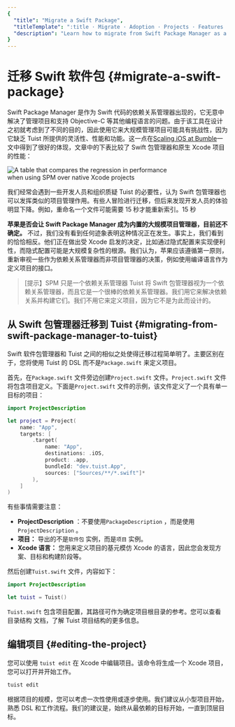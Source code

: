```yaml
---
{
  "title": "Migrate a Swift Package",
  "titleTemplate": ":title · Migrate · Adoption · Projects · Features · Guides · Tuist",
  "description": "Learn how to migrate from Swift Package Manager as a solution for managing your projects to Tuist projects."
}
---
```

# 迁移 Swift 软件包 {#migrate-a-swift-package}

Swift Package Manager 是作为 Swift 代码的依赖关系管理器出现的，它无意中解决了管理项目和支持 Objective-C
等其他编程语言的问题。由于该工具在设计之初就考虑到了不同的目的，因此使用它来大规模管理项目可能具有挑战性，因为它缺乏 Tuist
所提供的灵活性、性能和功能。这一点在[Scaling iOS at
Bumble](https://medium.com/bumble-tech/scaling-ios-at-bumble-239e0fa009f2)一文中得到了很好的体现，文章中的下表比较了
Swift 包管理器和原生 Xcode 项目的性能：

<img style="max-width: 400px;" alt="A table that compares the regression in performance when using SPM over native Xcode projects" src="/images/guides/start/migrate/performance-table.webp">

我们经常会遇到一些开发人员和组织质疑 Tuist 的必要性，认为 Swift
包管理器也可以发挥类似的项目管理作用。有些人冒险进行迁移，但后来发现开发人员的体验明显下降。例如，重命名一个文件可能需要 15 秒才能重新索引。15 秒

**苹果是否会让 Swift Package Manager 成为内置的大规模项目管理器，目前还不确定。**
不过，我们没有看到任何迹象表明这种情况正在发生。事实上，我们看到的恰恰相反。他们正在做出受 Xcode
启发的决定，比如通过隐式配置来实现便利性，而隐式配置<LocalizedLink href="/guides/features/projects/cost-of-convenience">可能是大规模复杂性的根源。我们认为，苹果应该遵循第一原则，重新审视一些作为依赖关系管理器而非项目管理器的决策，例如使用编译语言作为定义项目的接口。

> [提示】SPM 只是一个依赖关系管理器 Tuist 将 Swift
> 包管理器视为一个依赖关系管理器，而且它是一个很棒的依赖关系管理器。我们用它来解决依赖关系并构建它们。我们不用它来定义项目，因为它不是为此而设计的。

## 从 Swift 包管理器迁移到 Tuist {#migrating-from-swift-package-manager-to-tuist}

Swift 软件包管理器和 Tuist 之间的相似之处使得迁移过程简单明了。主要区别在于，您将使用 Tuist 的 DSL 而不是`Package.swift`
来定义项目。

首先，在`Package.swift` 文件旁边创建`Project.swift` 文件。`Project.swift`
文件将包含项目定义。下面是`Project.swift` 文件的示例，该文件定义了一个具有单一目标的项目：

```swift
import ProjectDescription

let project = Project(
    name: "App",
    targets: [
        .target(
            name: "App",
            destinations: .iOS,
            product: .app,
            bundleId: "dev.tuist.App",
            sources: ["Sources/**/*.swift"]*
        ),
    ]
)
```

有些事情需要注意：

- **ProjectDescription** ：不要使用`PackageDescription` ，而是使用`ProjectDescription` 。
- **项目：** 导出的不是`软件包` 实例，而是`项目` 实例。
- **Xcode 语言：** 您用来定义项目的基元模仿 Xcode 的语言，因此您会发现方案、目标和构建阶段等。

然后创建`Tuist.swift` 文件，内容如下：

```swift
import ProjectDescription

let tuist = Tuist()
```

`Tuist.swift` 包含项目配置，其路径可作为确定项目根目录的参考。您可以查看
<LocalizedLink href="/guides/features/projects/directory-structure"> 目录结构
</LocalizedLink> 文档，了解 Tuist 项目结构的更多信息。

## 编辑项目 {#editing-the-project}

您可以使用 <LocalizedLink href="/guides/features/projects/editing">`tuist
edit`</LocalizedLink> 在 Xcode 中编辑项目。该命令将生成一个 Xcode 项目，您可以打开并开始工作。

```bash
tuist edit
```

根据项目的规模，您可以考虑一次性使用或逐步使用。我们建议从小型项目开始，熟悉 DSL 和工作流程。我们的建议是，始终从最依赖的目标开始，一直到顶层目标。
